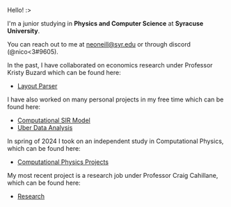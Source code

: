 Hello! :>

I'm a junior studying in **Physics and Computer Science** at **Syracuse University**. 

You can reach out to me at [neoneill@syr.edu](mailto:neoneill@syr.edu) or through discord (@nico<3#9605).

In the past, I have collaborated on economics research under Professor Kristy Buzard which can be found here:

- [Layout Parser](https://github.com/ninoc0/Layout-Parser)

I have also worked on many personal projects in my free time which can be found here:
- [Computational SIR Model](https://github.com/ninoc0/Computational_SIR_Model)
- [Uber Data Analysis](https://github.com/ninoc0/Uber-Data-Analysis)

In spring of 2024 I took on an independent study in Computational Physics, which can be found here:
- [Computational Physics Projects](https://github.com/ninoc0/Computational-Physics-Projects)

My most recent project is a research job under Professor Craig Cahillane, which can be found here:
- [Research](https://github.com/ninoc0/Research)
